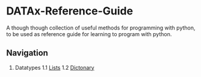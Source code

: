 # DATAx-Reference-Guide
A though though collection of useful methods for programming with python, to be used as reference guide for learning to program with python. 

## Navigation

1. Datatypes
    1.1 [Lists](https://github.com/DATAx2020/DATAx-Reference-Guide/blob/master/lists_eng.ipynb)
    1.2 [Dictonary](https://github.com/DATAx2020/DATAx-Reference-Guide/blob/master/dictonary_eng.ipynb)

